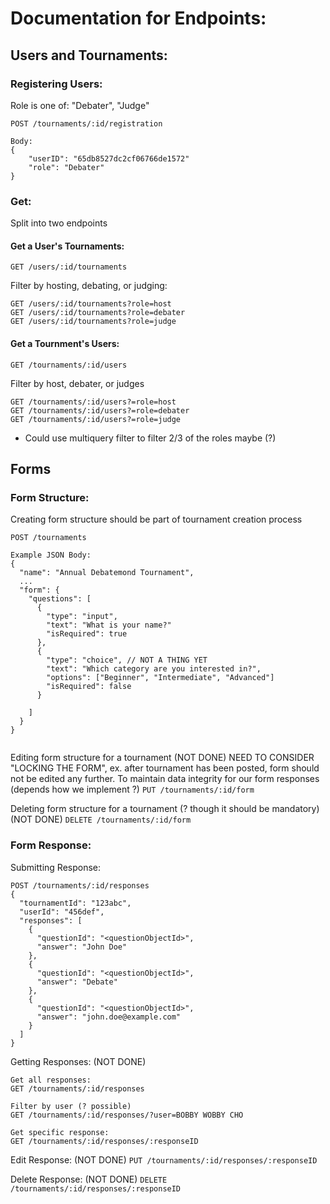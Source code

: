 # Documentation for Endpoints:


## Users and Tournaments:

### Registering Users:
Role is one of: "Debater", "Judge"
```
POST /tournaments/:id/registration

Body: 
{
    "userID": "65db8527dc2cf06766de1572"
    "role": "Debater"
}
```

### Get:
Split into two endpoints
#### Get a User's Tournaments:
```
GET /users/:id/tournaments
```

Filter by hosting, debating, or judging:
```
GET /users/:id/tournaments?role=host
GET /users/:id/tournaments?role=debater
GET /users/:id/tournaments?role=judge
```

#### Get a Tournment's Users:

```
GET /tournaments/:id/users
```

Filter by host, debater, or judges
```
GET /tournaments/:id/users?=role=host
GET /tournaments/:id/users?=role=debater
GET /tournaments/:id/users?=role=judge
```

- Could use multiquery filter to filter 2/3 of the roles maybe (?)

## Forms

### Form Structure:

Creating form structure should be part of tournament creation process
```
POST /tournaments

Example JSON Body:
{
  "name": "Annual Debatemond Tournament",
  ...
  "form": {
    "questions": [
      {
        "type": "input",
        "text": "What is your name?"
        "isRequired": true
      },
      {
        "type": "choice", // NOT A THING YET
        "text": "Which category are you interested in?",
        "options": ["Beginner", "Intermediate", "Advanced"]
        "isRequired": false
      }

    ]
  }
}


```

Editing form structure for a tournament (NOT DONE)
NEED TO CONSIDER "LOCKING THE FORM", ex. after tournament has been posted, form should not be edited any further.
To maintain data integrity for our form responses (depends how we implement ?)
`PUT /tournaments/:id/form`

Deleting form structure for a tournament (? though it should be mandatory) (NOT DONE)
`DELETE /tournaments/:id/form`

### Form Response:

Submitting Response:
```
POST /tournaments/:id/responses
{
  "tournamentId": "123abc",
  "userId": "456def",
  "responses": [
    {
      "questionId": "<questionObjectId>",
      "answer": "John Doe"
    },
    {
      "questionId": "<questionObjectId>",
      "answer": "Debate"
    },
    {
      "questionId": "<questionObjectId>",
      "answer": "john.doe@example.com"
    }
  ]
}

```

Getting Responses: (NOT DONE)
```
Get all responses:
GET /tournaments/:id/responses

Filter by user (? possible)
GET /tournaments/:id/responses/?user=BOBBY WOBBY CHO

Get specific response:
GET /tournaments/:id/responses/:responseID
```


Edit Response: (NOT DONE)
` PUT /tournaments/:id/responses/:responseID `

Delete Response: (NOT DONE)
` DELETE /tournaments/:id/responses/:responseID `




